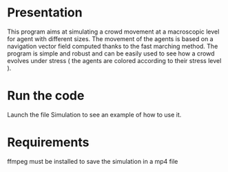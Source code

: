 # Presentation
This program aims at simulating a crowd movement at a macroscopic level for agent with different sizes. The movement of the agents is based on a navigation vector field computed thanks to the fast marching method. The program is simple and robust and can be easily used to see how a crowd evolves under stress ( the agents are colored according to their stress level ).

# Run the code
Launch the file Simulation to see an example of how to use it.

# Requirements
ffmpeg must be installed to save the simulation in a mp4 file

